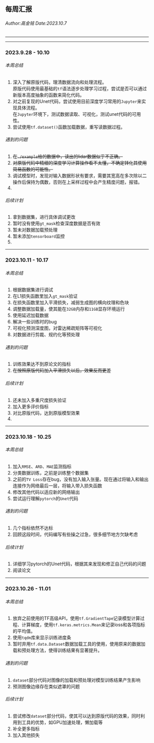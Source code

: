 <style type="text/css" rel="stylesheet">
div {
  max-width: 450px;
  margin: 0 auto;
}
</style>
<div>

## 每周汇报
###### *Author:高金铭 Date:2023.10.7*
***
***
### **2023**.9.28 - 10.10
###### 本周总结
1. 深入了解原版代码，理清数据流向和处理流程。   
原版代码使用最基础的`tf`语法逐步处理学习过程，尝试是否可以通过新版本高度抽象的函数来简化代码。
2. 对之前复现的Unet代码，尝试使用目前深度学习常用的`Jupyter`来实现具体流程。   
在`Jupyter`环境下，测试数据读取、可视化，测试unet代码的可用性。
3. 尝试使用`tf.dataset()`函数加载数据，重写读数据过程。

###### 遇到的问题
1. ~~在`./example`给的数据中，读出的lidar数据似乎不正确。~~   
2. ~~对原版代码中精细的深度学习计算操作看不太懂，不确定转化其使用简易函数的可能性。~~
3. 调试模型时，发现对输入数据形状有要求，需要其宽高在多次除以二操作后保持为偶数，否则在上采样过程中会产生精度问题，报错。
4. 


###### 后续计划
1. 拿到数据集，进行具体调试更改
2. 暂时没有使用`gt_mask`检查深度数据是否有效
3. 暂未对数据加载预处理
4. 暂未添加`tensorboard`监控
5. 
***
### **2023**.10.11 - 10.17
###### 本周总结
1. 根据数据集进行调试
2. 在L1损失函数里加入`gt_mask`验证
3. 在损失函数里加入平滑损失，减弱生成图的横向纹理和色块
4. 调整数据加载量，使其能在`32GB`内存和`11GB`显存环境运行
5. 使用延迟加载数据
6. 解决一些训练时的bug
7. 可视化预测深度图，对雷达稀疏矩阵等可视化
8. 对数据进行剪裁、规约化等预处理

###### 遇到的问题
1. 训练效果达不到原论文的指标
2. ~~在按照原版代码加入平滑损失以后，效果反而更差~~

###### 后续计划
1. 还未加入多重尺度损失验证
2. 加入更多评价指标
3. 对比原版代码，达到原版模型效果
4. 
***
### **2023**.10.18 - 10.25
###### 本周总结
1. 加入`RMSE`、`ARD`、`MAE`监测指标
2. 分类数据训练，之前是训练整个数据集
3. 之前的`TV Loss`存在bug，没有加入输入张量。现在通过将输入和输出连接作为网络最后一层，将输入带入损失函数
4. 修改其他代码以适应新的网络输出
5. 尝试运行理解`pytorch`的`Unet`代码

###### 遇到的问题
1. 几个指标依然不达标
2. 回顾这段时间，代码编写有些操之过急，很多细节地方欠缺考虑

###### 后续计划
1. 详细学习pytorch的Unet代码，根据其来发现和修正自己代码的问题
2. 阅读论文

***
### **2023**.10.26 - 11.01
###### 本周总结
1. 放弃之前使用的TF高级API，使用`tf.GradientTape`记录模型计算过程、计算梯度，使用`tf.keras.metrics.Mean`来记录loss和各项指标的平均值。
2. 使用`tqdm`库来显示训练进度条
3. 暂时弃用`tf.data.Dataset`数据加载工具的使用，使用原来的数据加载和预处理方法，使得训练结果有显著提升。

###### 遇到的问题
1. `dataset`部分代码对图像的加载和预处理对模型训练结果产生影响
2. 预测图像边缘存在类似遮罩的问题

###### 后续计划
1. 尝试修改`dataset`部分代码，使其可以达到原版代码的效果，同时利用到工具的优势，如GPU加速处理，懒加载等
2. 补全更多指标
3. 加入其他损失
</div>



